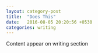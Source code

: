 ```yaml
---
layout: category-post
title:  "Does This"
date:   2016-08-05 20:20:56 +0530
categories: writing
---
```

Content appear on writing section
